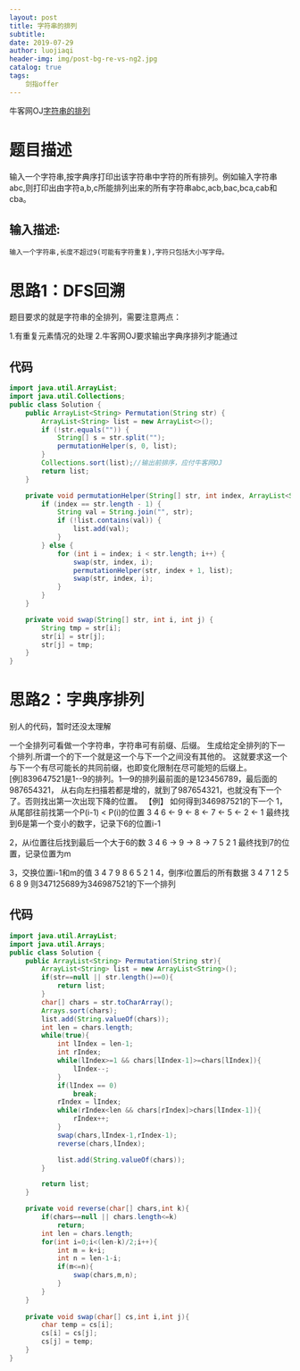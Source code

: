 ```yaml
---
layout: post                          
title: 字符串的排列                             
subtitle:                             
date: 2019-07-29                      
author: luojiaqi                      
header-img: img/post-bg-re-vs-ng2.jpg 
catalog: true                         
tags:                                 
    剑指offer          
---
```

牛客网OJ[字符串的排列](https://www.nowcoder.com/practice/fe6b651b66ae47d7acce78ffdd9a96c7?tpId=13&tqId=11180&tPage=2&rp=2&ru=%2Fta%2Fcoding-interviews&qru=%2Fta%2Fcoding-interviews%2Fquestion-ranking)

# 题目描述

输入一个字符串,按字典序打印出该字符串中字符的所有排列。例如输入字符串abc,则打印出由字符a,b,c所能排列出来的所有字符串abc,acb,bac,bca,cab和cba。

## 输入描述:

```
输入一个字符串,长度不超过9(可能有字符重复),字符只包括大小写字母。
```

# 思路1：DFS回溯

题目要求的就是字符串的全排列，需要注意两点：

1.有重复元素情况的处理
2.牛客网OJ要求输出字典序排列才能通过

## 代码

```java
import java.util.ArrayList;
import java.util.Collections;
public class Solution {
    public ArrayList<String> Permutation(String str) {
        ArrayList<String> list = new ArrayList<>();
        if (!str.equals("")) {
            String[] s = str.split("");
            permutationHelper(s, 0, list);
        }
        Collections.sort(list);//输出前排序，应付牛客网OJ
        return list;
    }

    private void permutationHelper(String[] str, int index, ArrayList<String> list) {
        if (index == str.length - 1) {
            String val = String.join("", str);
            if (!list.contains(val)) {
                list.add(val);
            }
        } else {
            for (int i = index; i < str.length; i++) {
                swap(str, index, i);
                permutationHelper(str, index + 1, list);
                swap(str, index, i);
            }
        }
    }

    private void swap(String[] str, int i, int j) {
        String tmp = str[i];
        str[i] = str[j];
        str[j] = tmp;
    }
}
```

# 思路2：字典序排列

别人的代码，暂时还没太理解



一个全排列可看做一个字符串，字符串可有前缀、后缀。
生成给定全排列的下一个排列.所谓一个的下一个就是这一个与下一个之间没有其他的。
这就要求这一个与下一个有尽可能长的共同前缀，也即变化限制在尽可能短的后缀上。
 [例]839647521是1--9的排列。1—9的排列最前面的是123456789，最后面的987654321，
 从右向左扫描若都是增的，就到了987654321，也就没有下一个了。否则找出第一次出现下降的位置。
【例】 如何得到346987521的下一个
1，从尾部往前找第一个P(i-1) < P(i)的位置
3 4 6 <- 9 <- 8 <- 7 <- 5 <- 2 <- 1
最终找到6是第一个变小的数字，记录下6的位置i-1

2，从i位置往后找到最后一个大于6的数
3 4 6 -> 9 -> 8 -> 7 5 2 1
最终找到7的位置，记录位置为m

3，交换位置i-1和m的值
3 4 7 9 8 6 5 2 1
4，倒序i位置后的所有数据
3 4 7 1 2 5 6 8 9
则347125689为346987521的下一个排列

## 代码

```java
import java.util.ArrayList;
import java.util.Arrays;
public class Solution {
    public ArrayList<String> Permutation(String str){
        ArrayList<String> list = new ArrayList<String>();
        if(str==null || str.length()==0){
            return list;
        }
        char[] chars = str.toCharArray();
        Arrays.sort(chars);
        list.add(String.valueOf(chars));
        int len = chars.length;
        while(true){
            int lIndex = len-1;
            int rIndex;
            while(lIndex>=1 && chars[lIndex-1]>=chars[lIndex]){
                lIndex--;
            }
            if(lIndex == 0)
                break;
            rIndex = lIndex;
            while(rIndex<len && chars[rIndex]>chars[lIndex-1]){
                rIndex++;
            }
            swap(chars,lIndex-1,rIndex-1);
            reverse(chars,lIndex);

            list.add(String.valueOf(chars));
        }

        return list;
    }

    private void reverse(char[] chars,int k){
        if(chars==null || chars.length<=k)
            return;
        int len = chars.length;
        for(int i=0;i<(len-k)/2;i++){
            int m = k+i;
            int n = len-1-i;
            if(m<=n){
                swap(chars,m,n);
            }
        }
    }
    
    private void swap(char[] cs,int i,int j){
        char temp = cs[i];
        cs[i] = cs[j];
        cs[j] = temp;
    }
}
```

